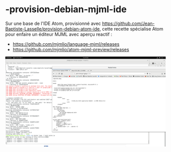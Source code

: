 # -provision-debian-mjml-ide

Sur une base de l'IDE Atom, provisionné avec  https://github.com/Jean-Baptiste-Lasselle/provision-debian-atom-ide, cette recette 
spécialise Atom pour enfaire un éditeur MJML avec aperçu reactif : 

* https://github.com/mjmlio/language-mjml/releases
* https://github.com/mjmlio/atom-mjml-preview/releases

[![Aperçu rééactif des fichiers MJML dans Atom](https://github.com/Jean-Baptiste-Lasselle/-provision-debian-mjml-ide/raw/master/documentations/images/ATOM_MJML_EDITOR_2019-03-19%2005-26-27.png)](https://mjml.io/)


